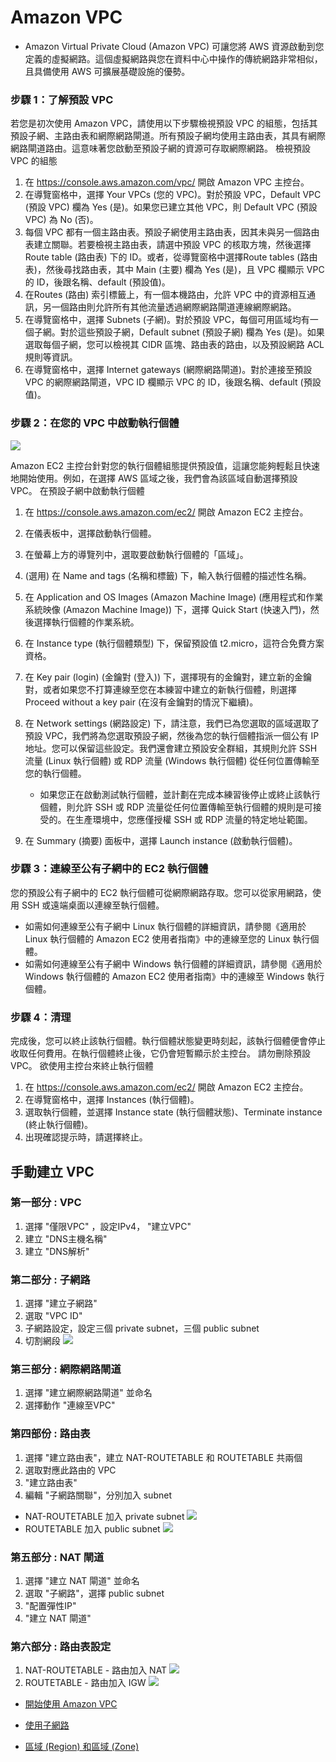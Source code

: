 # Amazon VPC
* Amazon Virtual Private Cloud (Amazon VPC) 可讓您將 AWS 資源啟動到您定義的虛擬網路。這個虛擬網路與您在資料中心中操作的傳統網路非常相似，且具備使用 AWS 可擴展基礎設施的優勢。
### 步驟 1：了解預設 VPC
若您是初次使用 Amazon VPC，請使用以下步驟檢視預設 VPC 的組態，包括其預設子網、主路由表和網際網路閘道。所有預設子網均使用主路由表，其具有網際網路閘道路由。這意味著您啟動至預設子網的資源可存取網際網路。
檢視預設 VPC 的組態
1. 在 https://console.aws.amazon.com/vpc/ 開啟 Amazon VPC 主控台。
2. 在導覽窗格中，選擇 Your VPCs (您的 VPC)。對於預設 VPC，Default VPC (預設 VPC) 欄為 Yes (是)。如果您已建立其他 VPC，則 Default VPC (預設 VPC) 為 No (否)。
3. 每個 VPC 都有一個主路由表。預設子網使用主路由表，因其未與另一個路由表建立關聯。若要檢視主路由表，請選中預設 VPC 的核取方塊，然後選擇 Route table (路由表) 下的 ID。或者，從導覽窗格中選擇Route tables (路由表)，然後尋找路由表，其中 Main (主要) 欄為 Yes (是)，且 VPC 欄顯示 VPC 的 ID，後跟名稱、default (預設值)。
4. 在Routes (路由) 索引標籤上，有一個本機路由，允許 VPC 中的資源相互通訊，另一個路由則允許所有其他流量透過網際網路閘道連線網際網路。
5. 在導覽窗格中，選擇 Subnets (子網)。對於預設 VPC，每個可用區域均有一個子網。對於這些預設子網，Default subnet (預設子網) 欄為 Yes (是)。如果選取每個子網，您可以檢視其 CIDR 區塊、路由表的路由，以及預設網路 ACL 規則等資訊。
6. 在導覽窗格中，選擇 Internet gateways (網際網路閘道)。對於連接至預設 VPC 的網際網路閘道，VPC ID 欄顯示 VPC 的 ID，後跟名稱、default (預設值)。
### 步驟 2：在您的 VPC 中啟動執行個體
![](pic/vpc-create-success.png)

Amazon EC2 主控台針對您的執行個體組態提供預設值，這讓您能夠輕鬆且快速地開始使用。例如，在選擇 AWS 區域之後，我們會為該區域自動選擇預設 VPC。
在預設子網中啟動執行個體
1. 在 https://console.aws.amazon.com/ec2/ 開啟 Amazon EC2 主控台。
2. 在儀表板中，選擇啟動執行個體。
3. 在螢幕上方的導覽列中，選取要啟動執行個體的「區域」。
4. (選用) 在 Name and tags (名稱和標籤) 下，輸入執行個體的描述性名稱。
5. 在 Application and OS Images (Amazon Machine Image) (應用程式和作業系統映像 (Amazon Machine Image)) 下，選擇 Quick Start (快速入門)，然後選擇執行個體的作業系統。
6. 在 Instance type (執行個體類型) 下，保留預設值 t2.micro，這符合免費方案資格。
7. 在 Key pair (login) (金鑰對 (登入)) 下，選擇現有的金鑰對，建立新的金鑰對，或者如果您不打算連線至您在本練習中建立的新執行個體，則選擇 Proceed without a key pair (在沒有金鑰對的情況下繼續)。
8. 在 Network settings (網路設定) 下，請注意，我們已為您選取的區域選取了預設 VPC，我們將為您選取預設子網，然後為您的執行個體指派一個公有 IP 地址。您可以保留這些設定。我們還會建立預設安全群組，其規則允許 SSH 流量 (Linux 執行個體) 或 RDP 流量 (Windows 執行個體) 從任何位置傳輸至您的執行個體。

    * 如果您正在啟動測試執行個體，並計劃在完成本練習後停止或終止該執行個體，則允許 SSH 或 RDP 流量從任何位置傳輸至執行個體的規則是可接受的。在生產環境中，您應僅授權 SSH 或 RDP 流量的特定地址範圍。
    
9. 在 Summary (摘要) 面板中，選擇 Launch instance (啟動執行個體)。

### 步驟 3：連線至公有子網中的 EC2 執行個體
您的預設公有子網中的 EC2 執行個體可從網際網路存取。您可以從家用網路，使用 SSH 或遠端桌面以連線至執行個體。
* 如需如何連線至公有子網中 Linux 執行個體的詳細資訊，請參閱《適用於 Linux 執行個體的 Amazon EC2 使用者指南》中的連線至您的 Linux 執行個體。
* 如需如何連線至公有子網中 Windows 執行個體的詳細資訊，請參閱《適用於 Windows 執行個體的 Amazon EC2 使用者指南》中的連線至 Windows 執行個體。
### 步驟 4：清理
完成後，您可以終止該執行個體。執行個體狀態變更時刻起，該執行個體便會停止收取任何費用。在執行個體終止後，它仍會短暫顯示於主控台。
請勿刪除預設 VPC。
欲使用主控台來終止執行個體
1. 在 https://console.aws.amazon.com/ec2/ 開啟 Amazon EC2 主控台。
2. 在導覽窗格中，選擇 Instances (執行個體)。
3. 選取執行個體，並選擇 Instance state (執行個體狀態)、Terminate instance (終止執行個體)。
4. 出現確認提示時，請選擇終止。



## 手動建立 VPC
### 第一部分 : VPC
1. 選擇 "僅限VPC" ，設定IPv4， "建立VPC"
2. 建立 "DNS主機名稱"
3. 建立 "DNS解析"
### 第二部分 : 子網路
1. 選擇 "建立子網路"
2. 選取 "VPC ID"
3. 子網路設定，設定三個 private subnet，三個 public subnet
4. 切割網段
![](pic/subnet.png)
### 第三部分 : 網際網路閘道
1. 選擇 "建立網際網路閘道" 並命名
2. 選擇動作 "連線至VPC"
### 第四部份 : 路由表
1. 選擇 "建立路由表"，建立 NAT-ROUTETABLE 和 ROUTETABLE 共兩個
2. 選取對應此路由的 VPC
3. "建立路由表"
4. 編輯 "子網路關聯"，分別加入 subnet
* NAT-ROUTETABLE 加入 private subnet
![](pic/natroutetable-subnet.png)
* ROUTETABLE 加入 public subnet
![](pic/routetable-subnet.png)
### 第五部分 : NAT 閘道
1. 選擇 "建立 NAT 閘道" 並命名
2. 選取 "子網路"，選擇 public subnet
3. "配置彈性IP"
4. "建立 NAT 閘道"
### 第六部分 : 路由表設定
1. NAT-ROUTETABLE - 路由加入 NAT
![](pic/natroutetable.png)
2. ROUTETABLE - 路由加入 IGW
![](pic/routetable.png)

* [開始使用 Amazon VPC](https://docs.aws.amazon.com/zh_tw/vpc/latest/userguide/vpc-getting-started.html)

* [使用子網路](https://docs.aws.amazon.com/zh_tw/vpc/latest/userguide/working-with-subnets.html)

* [區域 (Region) 和區域 (Zone)](https://docs.aws.amazon.com/zh_tw/AWSEC2/latest/UserGuide/using-regions-availability-zones.html?icmpid=docs_ec2_console#concepts-regions-availability-zones)